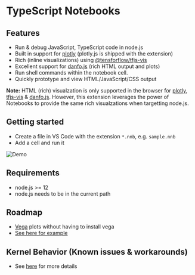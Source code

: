 # TypeScript Notebooks
## Features
* Run & debug JavaScript, TypeScript code in node.js
* Built in support for [plotly](https://plotly.com/javascript/) (plotly.js is shipped with the extension)
* Rich (inline visualizations) using [@tensforflow/tfjs-vis](https://www.npmjs.com/package/@tensorflow/tfjs-vis)
* Excellent support for [danfo.js](https://danfo.jsdata.org/) (rich HTML output and plots)
* Run shell commands within the notebook cell.
* Quickly prototype and view HTML/JavaScript/CSS output

**Note:**
HTML (rich) visualzation is only supported in the browser for [plotly](https://plotly.com/javascript/), [tfjs-vis](https://www.npmjs.com/package/@tensorflow/tfjs-vis) & [danfo.js](https://danfo.jsdata.org/).
However, this extension leverages the power of Notebooks to provide the same rich visualzations when targetting node.js.


## Getting started
* Create a file in VS Code with the extension `*.nnb`, e.g. `sample.nnb`
* Add a cell and run it

![Demo](https://user-images.githubusercontent.com/1948812/129159454-0fb4f7be-98be-4f69-a4f1-a0a7a9db634f.gif)

## Requirements
* node.js >= 12
* node.js needs to be in the current path

## Roadmap
* [Vega](https://vega.github.io/vega/) plots without having to install vega
* [See here for example](https://raw.githubusercontent.com/DonJayamanne/typescript-notebook/main/images/main.png)

## Kernel Behavior (Known issues & workarounds)
* See [here](https://github.com/DonJayamanne/typescript-notebook/wiki/Kernel-behaviour-(known-issues-&-workarounds)) for more details

